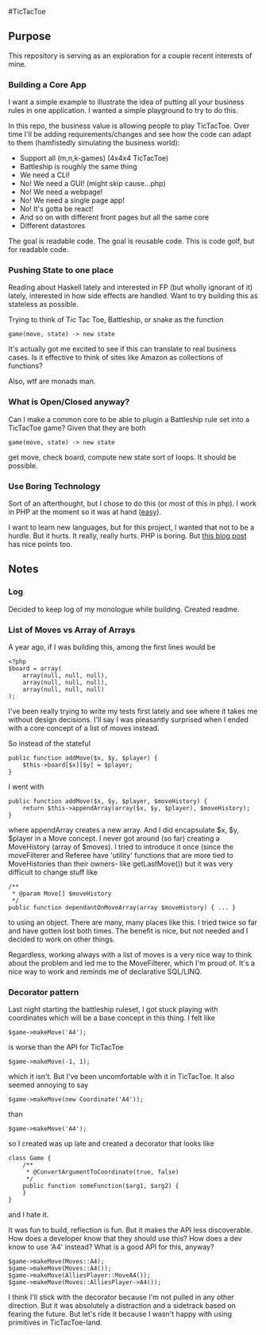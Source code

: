 #TicTacToe

## Purpose

This repository is serving as an exploration for a couple recent interests of mine.

### Building a Core App

I want a simple example to illustrate the idea of putting all your business rules in 
one application. I wanted a simple playground to try to do this.

In this repo, the business value is allowing people to play TicTacToe. Over time I'll be
adding requirements/changes and see how the code can adapt to them (hamfistedly simulating
the business world):

 * Support all (m,n,k-games) (4x4x4 TicTacToe)
 * Battleship is roughly the same thing
 * We need a CLI!
 * No! We need a GUI! (might skip cause...php)
 * No! We need a webpage!
 * No! We need a single page app!
 * No! It's gotta be react!
 * And so on with different front pages but all the same core
 * Different datastores
 
The goal is readable code. The goal is reusable code. This is code golf, 
but for readable code.

### Pushing State to one place

Reading about Haskell lately and interested in FP (but wholly ignorant of it) lately,
interested in how side effects are handled. Want to try building this as stateless as possible.

Trying to think of Tic Tac Toe, Battleship, or snake as the function 

    game(move, state) -> new state 
    
It's actually got me excited to see if this can translate to real business cases. 
Is it effective to think of sites like Amazon as collections of functions?

Also, wtf are monads man.

### What is Open/Closed anyway? 

Can I make a common core to be able to plugin a Battleship rule set into a TicTacToe game?
Given that they are both 

    game(move, state) -> new state 

get move, check board, compute new state sort of loops. It should be possible.

### Use Boring Technology

Sort of an afterthought, but I chose to do this (or most of this in php). I work in PHP at
the moment so it was at hand ([easy](http://www.infoq.com/presentations/Simple-Made-Easy)).

I want to learn new languages, but for this project, I wanted that not to be a hurdle. But
it hurts. It really, really hurts. PHP is boring. But 
[this blog post](http://mcfunley.com/choose-boring-technology) has nice points too.

## Notes

### Log 

Decided to keep log of my monologue while building. Created readme.

### List of Moves vs Array of Arrays

A year ago, if I was building this, among the first lines would be 

    <?php
    $board = array(
        array(null, null, null),
        array(null, null, null),
        array(null, null, null)
    );
    
I've been really trying to write my tests first lately and see where it takes me without
design decisions. I'll say I was pleasantly surprised when I ended with a core concept of
a list of moves instead.

So instead of the stateful

    public function addMove($x, $y, $player) { 
        $this->board[$x][$y] = $player;
    }
    
I went with 
    
    public function addMove($x, $y, $player, $moveHistory) { 
        return $this->appendArray(array($x, $y, $player), $moveHistory);
    }

where appendArray creates a new array. And I did encapsulate $x, $y, $player in a 
Move concept. I never got around (so far) creating a MoveHistory (array of $moves).
I tried to introduce it once (since the moveFilterer and Referee have 'utility' functions
that are more tied to MoveHistories than their owners- like getLastMove()) but it was
very difficult to change stuff like

    /**
     * @param Move[] $moveHistory
     */
    public function dependantOnMoveArray(array $moveHistory) { ... }

to using an object. There are many, many places like this. I tried twice so far and have
gotten lost both times. The benefit is nice, but not needed and I decided to work on other
things.

Regardless, working always with a list of moves is a very nice way to think about the 
problem and led me to the MoveFilterer, which I'm proud of. It's a nice way to work and
reminds me of declarative SQL/LINQ.


### Decorator pattern

Last night starting the battleship ruleset, I got stuck playing with coordinates
which will be a base concept in this thing. I felt like

    $game->makeMove('A4');

is worse than the API for TicTacToe

    $game->makeMove(-1, 1);
    
which it isn't. But I've been uncomfortable with it in TicTacToe. 
It also seemed annoying to say

    $game->makeMove(new Coordinate('A4'));
    
than 

    $game->makeMove('A4');
    
so I created was up late and created a decorator that looks like 

    class Game { 
        /**
         * @ConvertArgumentToCoordinate(true, false)
         */
        public function someFunction($arg1, $arg2) { 
        }
    }
    
and I hate it. 

It was fun to build, reflection is fun. But it makes the API less discoverable. 
How does a developer know that they should use this? How does a dev know to use 'A4'
instead? What is a good API for this, anyway?

    $game->makeMove(Moves::A4);  
    $game->makeMove(Moves::A4()); 
    $game->makeMove(AlliesPlayer::MoveA4());
    $game->makeMove(Moves::AlliesPlayer->A4());

I think I'll stick with the decorator because I'm not pulled in any other direction.
But it was absolutely a distraction and a sidetrack based on fearing the future. But
let's ride it because I wasn't happy with using primitives in TicTacToe-land.
